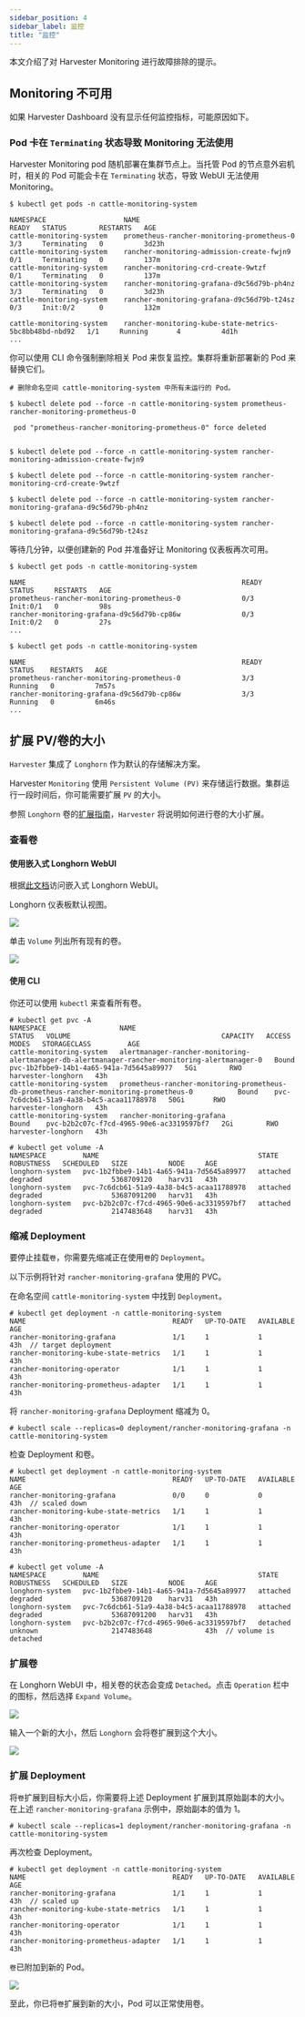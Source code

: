 ```yaml
---
sidebar_position: 4
sidebar_label: 监控
title: "监控"
---
```


本文介绍了对 Harvester Monitoring 进行故障排除的提示。

## Monitoring 不可用

如果 Harvester Dashboard 没有显示任何监控指标，可能原因如下。

### Pod 卡在 `Terminating` 状态导致 Monitoring 无法使用

Harvester Monitoring pod 随机部署在集群节点上。当托管 Pod 的节点意外宕机时，相关的 Pod 可能会卡在 `Terminating` 状态，导致 WebUI 无法使用 Monitoring。

```shell
$ kubectl get pods -n cattle-monitoring-system

NAMESPACE                   NAME                                                     READY   STATUS        RESTARTS   AGE
cattle-monitoring-system    prometheus-rancher-monitoring-prometheus-0               3/3     Terminating   0          3d23h
cattle-monitoring-system    rancher-monitoring-admission-create-fwjn9                0/1     Terminating   0          137m
cattle-monitoring-system    rancher-monitoring-crd-create-9wtzf                      0/1     Terminating   0          137m
cattle-monitoring-system    rancher-monitoring-grafana-d9c56d79b-ph4nz               3/3     Terminating   0          3d23h
cattle-monitoring-system    rancher-monitoring-grafana-d9c56d79b-t24sz               0/3     Init:0/2      0          132m

cattle-monitoring-system    rancher-monitoring-kube-state-metrics-5bc8bb48bd-nbd92   1/1     Running       4          4d1h
...

```

你可以使用 CLI 命令强制删除相关 Pod 来恢复监控。集群将重新部署新的 Pod 来替换它们。

```shell
# 删除命名空间 cattle-monitoring-system 中所有未运行的 Pod。

$ kubectl delete pod --force -n cattle-monitoring-system prometheus-rancher-monitoring-prometheus-0

 pod "prometheus-rancher-monitoring-prometheus-0" force deleted


$ kubectl delete pod --force -n cattle-monitoring-system rancher-monitoring-admission-create-fwjn9

$ kubectl delete pod --force -n cattle-monitoring-system rancher-monitoring-crd-create-9wtzf

$ kubectl delete pod --force -n cattle-monitoring-system rancher-monitoring-grafana-d9c56d79b-ph4nz

$ kubectl delete pod --force -n cattle-monitoring-system rancher-monitoring-grafana-d9c56d79b-t24sz
```

等待几分钟，以便创建新的 Pod 并准备好让 Monitoring 仪表板再次可用。

```
$ kubectl get pods -n cattle-monitoring-system

NAME                                                     READY   STATUS     RESTARTS   AGE
prometheus-rancher-monitoring-prometheus-0               0/3     Init:0/1   0          98s
rancher-monitoring-grafana-d9c56d79b-cp86w               0/3     Init:0/2   0          27s
...

$ kubectl get pods -n cattle-monitoring-system

NAME                                                     READY   STATUS    RESTARTS   AGE
prometheus-rancher-monitoring-prometheus-0               3/3     Running   0          7m57s
rancher-monitoring-grafana-d9c56d79b-cp86w               3/3     Running   0          6m46s
...

```

## 扩展 PV/卷的大小

`Harvester` 集成了 `Longhorn` 作为默认的存储解决方案。

Harvester `Monitoring` 使用 `Persistent Volume (PV)` 来存储运行数据。集群运行一段时间后，你可能需要扩展 `PV` 的大小。

参照 `Longhorn` 卷的[扩展指南](https://longhorn.io/docs/1.3.2/volumes-and-nodes/expansion/)，`Harvester` 将说明如何进行卷的大小扩展。

### 查看卷

#### 使用嵌入式 Longhorn WebUI

根据[此文档](../troubleshooting/harvester.md#访问嵌入式-rancher-和-longhorn-仪表板)访问嵌入式 Longhorn WebUI。

Longhorn 仪表板默认视图。

![](/img/v1.2/troubleshooting/2-longhorn-dashboard.png)

单击 `Volume` 列出所有现有的卷。

![](/img/v1.2/troubleshooting/3-view-all-volume.png)

#### 使用 CLI

你还可以使用 `kubectl` 来查看所有卷。

```
# kubectl get pvc -A
NAMESPACE                  NAME                                                                                             STATUS   VOLUME                                     CAPACITY   ACCESS MODES   STORAGECLASS         AGE
cattle-monitoring-system   alertmanager-rancher-monitoring-alertmanager-db-alertmanager-rancher-monitoring-alertmanager-0   Bound    pvc-1b2fbbe9-14b1-4a65-941a-7d5645a89977   5Gi        RWO            harvester-longhorn   43h
cattle-monitoring-system   prometheus-rancher-monitoring-prometheus-db-prometheus-rancher-monitoring-prometheus-0           Bound    pvc-7c6dcb61-51a9-4a38-b4c5-acaa11788978   50Gi       RWO            harvester-longhorn   43h
cattle-monitoring-system   rancher-monitoring-grafana                                                                       Bound    pvc-b2b2c07c-f7cd-4965-90e6-ac3319597bf7   2Gi        RWO            harvester-longhorn   43h

# kubectl get volume -A
NAMESPACE         NAME                                       STATE      ROBUSTNESS   SCHEDULED   SIZE          NODE     AGE
longhorn-system   pvc-1b2fbbe9-14b1-4a65-941a-7d5645a89977   attached   degraded                 5368709120    harv31   43h
longhorn-system   pvc-7c6dcb61-51a9-4a38-b4c5-acaa11788978   attached   degraded                 53687091200   harv31   43h
longhorn-system   pvc-b2b2c07c-f7cd-4965-90e6-ac3319597bf7   attached   degraded                 2147483648    harv31   43h
```

### 缩减 Deployment

要停止挂载`卷`，你需要先缩减正在使用`卷`的 `Deployment`。

以下示例将针对 `rancher-monitoring-grafana` 使用的 PVC。

在命名空间 `cattle-monitoring-system` 中找到 `Deployment`。

```
# kubectl get deployment -n cattle-monitoring-system
NAME                                    READY   UP-TO-DATE   AVAILABLE   AGE
rancher-monitoring-grafana              1/1     1            1           43h  // target deployment
rancher-monitoring-kube-state-metrics   1/1     1            1           43h
rancher-monitoring-operator             1/1     1            1           43h
rancher-monitoring-prometheus-adapter   1/1     1            1           43h
```

将 `rancher-monitoring-grafana` Deployment 缩减为 0。

```
# kubectl scale --replicas=0 deployment/rancher-monitoring-grafana -n cattle-monitoring-system
```

检查 Deployment 和卷。

```
# kubectl get deployment -n cattle-monitoring-system
NAME                                    READY   UP-TO-DATE   AVAILABLE   AGE
rancher-monitoring-grafana              0/0     0            0           43h  // scaled down
rancher-monitoring-kube-state-metrics   1/1     1            1           43h
rancher-monitoring-operator             1/1     1            1           43h
rancher-monitoring-prometheus-adapter   1/1     1            1           43h

# kubectl get volume -A
NAMESPACE         NAME                                       STATE      ROBUSTNESS   SCHEDULED   SIZE          NODE     AGE
longhorn-system   pvc-1b2fbbe9-14b1-4a65-941a-7d5645a89977   attached   degraded                 5368709120    harv31   43h
longhorn-system   pvc-7c6dcb61-51a9-4a38-b4c5-acaa11788978   attached   degraded                 53687091200   harv31   43h
longhorn-system   pvc-b2b2c07c-f7cd-4965-90e6-ac3319597bf7   detached   unknown                  2147483648             43h  // volume is detached
```

### 扩展卷

在 Longhorn WebUI 中，相关卷的状态会变成 `Detached`。点击 `Operation` 栏中的图标，然后选择 `Expand Volume`。

![](/img/v1.2/troubleshooting/4-select-volume-to-expand.png)

输入一个新的大小，然后 `Longhorn` 会将卷扩展到这个大小。

![](/img/v1.2/troubleshooting/5-expand-volue-to-new-size.png)

### 扩展 Deployment

将`卷`扩展到目标大小后，你需要将上述 Deployment 扩展到其原始副本的大小。在上述 `rancher-monitoring-grafana` 示例中，原始副本的值为 1。

```
# kubectl scale --replicas=1 deployment/rancher-monitoring-grafana -n cattle-monitoring-system

```

再次检查 Deployment。

```
# kubectl get deployment -n cattle-monitoring-system
NAME                                    READY   UP-TO-DATE   AVAILABLE   AGE
rancher-monitoring-grafana              1/1     1            1           43h  // scaled up
rancher-monitoring-kube-state-metrics   1/1     1            1           43h
rancher-monitoring-operator             1/1     1            1           43h
rancher-monitoring-prometheus-adapter   1/1     1            1           43h
```

`卷`已附加到新的 Pod。

![](/img/v1.2/troubleshooting/6-after-scale-up.png)

至此，你已将`卷`扩展到新的大小，Pod 可以正常使用卷。

